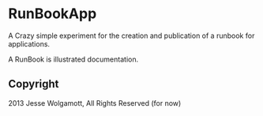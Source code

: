 RunBookApp
==========

A Crazy simple experiment for the creation and publication of a runbook for
applications.

A RunBook is illustrated documentation.


Copyright
---------

2013 Jesse Wolgamott, All Rights Reserved (for now)
